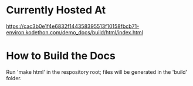 # Currently Hosted At
https://cac3b0e1f4e6832f144358395513f10158fbcb71-environ.kodethon.com/demo_docs/build/html/index.html

# How to Build the Docs
Run 'make html' in the respository root; files will be generated in the 'build' folder.
